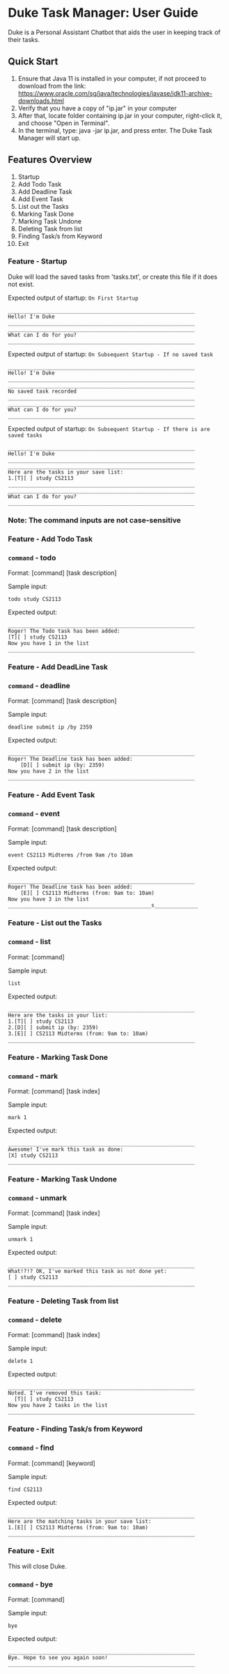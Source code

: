 # Duke Task Manager: User Guide
Duke is a Personal Assistant Chatbot that aids the user in keeping track of 
their tasks.

## Quick Start
1. Ensure that Java 11 is installed in your computer, if not proceed to download from the link:
   https://www.oracle.com/sg/java/technologies/javase/jdk11-archive-downloads.html
2. Verify that you have a copy of "ip.jar" in your computer
3. After that, locate folder containing ip.jar in your computer, right-click it, and choose "Open in Terminal".
4. In the terminal, type: java -jar ip.jar, and press enter. The Duke Task Manager will start up.

## Features Overview
1. Startup
2. Add Todo Task
3. Add Deadline Task
4. Add Event Task
5. List out the Tasks 
6. Marking Task Done
7. Marking Task Undone
8. Deleting Task from list
9. Finding Task/s from Keyword
10. Exit

### Feature - Startup

Duke will load the saved tasks from 'tasks.txt', or create this file if it does not exist.

Expected output of startup: `On First Startup`
```
____________________________________________________________
Hello! I'm Duke
____________________________________________________________
____________________________________________________________
What can I do for you?
____________________________________________________________
```

Expected output of startup: `On Subsequent Startup - If no saved task`
```
____________________________________________________________
Hello! I'm Duke
____________________________________________________________
____________________________________________________________
No saved task recorded
____________________________________________________________
____________________________________________________________
What can I do for you?
____________________________________________________________
```

Expected output of startup: `On Subsequent Startup - If there is are saved tasks`
```
____________________________________________________________
Hello! I'm Duke
____________________________________________________________
____________________________________________________________
Here are the tasks in your save list:
1.[T][ ] study CS2113
____________________________________________________________
____________________________________________________________
What can I do for you?
____________________________________________________________
```
### Note: The command inputs are not case-sensitive
### Feature - Add Todo Task

### `command` - todo
Format: [command] [task description]

Sample input:
```
todo study CS2113
```
Expected output:
```
____________________________________________________________
Roger! The Todo task has been added:
[T][ ] study CS2113
Now you have 1 in the list
____________________________________________________________
```

### Feature - Add DeadLine Task

### `command` - deadline
Format: [command] [task description]

Sample input: 
```
deadline submit ip /by 2359
```
Expected output:
```
____________________________________________________________
Roger! The Deadline task has been added:
    [D][ ] submit ip (by: 2359)
Now you have 2 in the list
____________________________________________________________
```
### Feature - Add Event Task

### `command` - event
Format: [command] [task description]

Sample input:
```
event CS2113 Midterms /from 9am /to 10am
```

Expected output:
```
____________________________________________________________
Roger! The Deadline task has been added:
    [E][ ] CS2113 Midterms (from: 9am to: 10am)
Now you have 3 in the list
______________________________________________s______________
```

### Feature - List out the Tasks

### `command` - list
Format: [command]

Sample input:
```
list
```
Expected output:
```
____________________________________________________________
Here are the tasks in your list:
1.[T][ ] study CS2113
2.[D][ ] submit ip (by: 2359)
3.[E][ ] CS2113 Midterms (from: 9am to: 10am)
____________________________________________________________
```

### Feature - Marking Task Done

### `command` - mark
Format: [command] [task index]

Sample input:
```
mark 1
```
Expected output:
```
____________________________________________________________
Awesome! I've mark this task as done:
[X] study CS2113
____________________________________________________________
```

### Feature - Marking Task Undone

### `command` - unmark
Format: [command] [task index]

Sample input:
```
unmark 1
```
Expected output:
```
____________________________________________________________
What!?!? OK, I've marked this task as not done yet:
[ ] study CS2113
____________________________________________________________
```

### Feature - Deleting Task from list

### `command` - delete
Format: [command] [task index]

Sample input:
```
delete 1
```
Expected output:
```
____________________________________________________________
Noted. I've removed this task:
  [T][ ] study CS2113
Now you have 2 tasks in the list
____________________________________________________________
```

### Feature - Finding Task/s from Keyword

### `command` - find
Format: [command] [keyword]

Sample input:
```
find CS2113
```
Expected output:
```
____________________________________________________________
Here are the matching tasks in your save list:
1.[E][ ] CS2113 Midterms (from: 9am to: 10am)
____________________________________________________________
```

### Feature - Exit
This will close Duke.
### `command` - bye
Format: [command]

Sample input:
```
bye
```
Expected output:
```
____________________________________________________________
Bye. Hope to see you again soon!
____________________________________________________________
```


